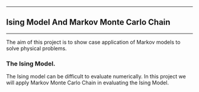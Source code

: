--------------------------
##  Ising Model And Markov Monte Carlo Chain 
---------------------------

The aim of this project is to show case application of Markov models to solve physical problems.  


### The Ising Model.
The Ising model can be difficult to evaluate numerically. In this project we will apply Markov Monte Carlo Chain  in evaluating the Ising Model.





